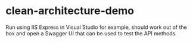 # clean-architecture-demo
Run using IIS Express in Visual Studio for example, should work out of the box and open a Swagger UI that can be used to test the API methods.
